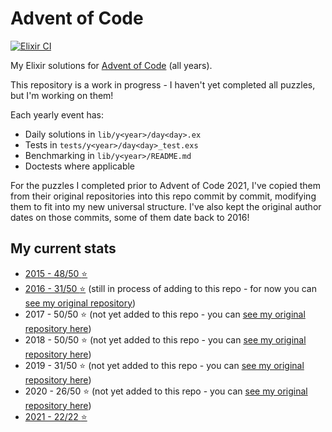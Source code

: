# Advent of Code

[![Elixir CI](https://github.com/sevenseacat/advent_of_code/actions/workflows/elixir.yml/badge.svg)](https://github.com/sevenseacat/advent_of_code/actions/workflows/elixir.yml)

My Elixir solutions for [Advent of Code](https://adventofcode.com/) (all years).

This repository is a work in progress - I haven't yet completed all puzzles, but I'm working on them!

Each yearly event has:

* Daily solutions in `lib/y<year>/day<day>.ex`
* Tests in `tests/y<year>/day<day>_test.exs`
* Benchmarking in `lib/y<year>/README.md`
* Doctests where applicable

For the puzzles I completed prior to Advent of Code 2021, I've copied them from their original repositories into this repo commit by commit, modifying them to fit into my new universal structure. I've also kept the original author dates on those commits, some of them date back to 2016!

## My current stats

* [2015 - 48/50 :star:](/lib/y2015/README.md) 
* [2016 - 31/50 :star:](/lib/y2016/README.md) (still in process of adding to this repo - for now you can [see my original repository](https://github.com/sevenseacat/advent_of_code_2016))
* 2017 - 50/50 :star: (not yet added to this repo - you can [see my original repository here](https://github.com/sevenseacat/advent_of_code_2017))
* 2018 - 50/50 :star: (not yet added to this repo - you can [see my original repository here](https://github.com/sevenseacat/advent_of_code_2018))
* 2019 - 31/50 :star: (not yet added to this repo - you can [see my original repository here](https://github.com/sevenseacat/advent_of_code_2019))
* 2020 - 26/50 :star: (not yet added to this repo - you can [see my original repository here](https://github.com/sevenseacat/advent_of_code_2020))
* [2021 - 22/22 :star:](/lib/y2021/README.md)
